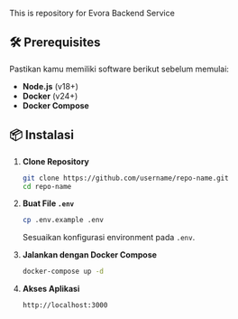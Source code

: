 This is repository for Evora Backend Service

## 🛠️ Prerequisites

Pastikan kamu memiliki software berikut sebelum memulai:
- **Node.js** (v18+)
- **Docker** (v24+)
- **Docker Compose**

## 📦 Instalasi

1. **Clone Repository**  
    ```bash
    git clone https://github.com/username/repo-name.git
    cd repo-name
    ```

2. **Buat File `.env`**  
    ```bash
    cp .env.example .env
    ```
    Sesuaikan konfigurasi environment pada `.env`.

3. **Jalankan dengan Docker Compose**  
    ```bash
    docker-compose up -d
    ```

4. **Akses Aplikasi**  
    ```
    http://localhost:3000
    ```
